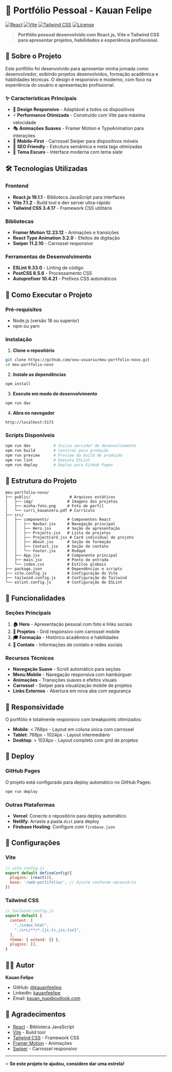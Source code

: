 # 🚀 Portfólio Pessoal - Kauan Felipe

[![React](https://img.shields.io/badge/React-19.1.1-blue.svg)](https://reactjs.org/)
[![Vite](https://img.shields.io/badge/Vite-7.1.2-purple.svg)](https://vitejs.dev/)
[![Tailwind CSS](https://img.shields.io/badge/Tailwind-3.4.17-38B2AC.svg)](https://tailwindcss.com/)
[![License](https://img.shields.io/badge/License-MIT-green.svg)](LICENSE)

> **Portfólio pessoal desenvolvido com React.js, Vite e Tailwind CSS para apresentar projetos, habilidades e experiência profissional.**

## 📖 Sobre o Projeto

Este portfólio foi desenvolvido para apresentar minha jornada como desenvolvedor, exibindo projetos desenvolvidos, formação acadêmica e habilidades técnicas. O design é responsivo e moderno, com foco na experiência do usuário e apresentação profissional.

### ✨ Características Principais

- 🎨 **Design Responsivo** - Adaptável a todos os dispositivos
- ⚡ **Performance Otimizada** - Construído com Vite para máxima velocidade
- 🎭 **Animações Suaves** - Framer Motion e TypeAnimation para interações
- 📱 **Mobile-First** - Carrossel Swiper para dispositivos móveis
- 🎯 **SEO Friendly** - Estrutura semântica e meta tags otimizadas
- 🌙 **Tema Escuro** - Interface moderna com tema slate

## 🛠️ Tecnologias Utilizadas

### **Frontend**
- **React.js 19.1.1** - Biblioteca JavaScript para interfaces
- **Vite 7.1.2** - Build tool e dev server ultra-rápido
- **Tailwind CSS 3.4.17** - Framework CSS utilitário

### **Bibliotecas**
- **Framer Motion 12.23.12** - Animações e transições
- **React Type Animation 3.2.0** - Efeitos de digitação
- **Swiper 11.2.10** - Carrossel responsivo

### **Ferramentas de Desenvolvimento**
- **ESLint 9.33.0** - Linting de código
- **PostCSS 8.5.6** - Processamento CSS
- **Autoprefixer 10.4.21** - Prefixos CSS automáticos

## 🚀 Como Executar o Projeto

### **Pré-requisitos**
- Node.js (versão 18 ou superior)
- npm ou yarn

### **Instalação**

1. **Clone o repositório**
```bash
git clone https://github.com/seu-usuario/meu-portfolio-novo.git
cd meu-portfolio-novo
```

2. **Instale as dependências**
```bash
npm install
```

3. **Execute em modo de desenvolvimento**
```bash
npm run dev
```

4. **Abra no navegador**
```
http://localhost:5173
```

### **Scripts Disponíveis**

```bash
npm run dev          # Inicia servidor de desenvolvimento
npm run build        # Constrói para produção
npm run preview      # Preview da build de produção
npm run lint         # Executa ESLint
npm run deploy       # Deploy para GitHub Pages
```

## 📁 Estrutura do Projeto

```
meu-portfolio-novo/
├── public/                 # Arquivos estáticos
│   ├── img/               # Imagens dos projetos
│   ├── minha-foto.png     # Foto de perfil
│   └── curri_kauanzera.pdf # Currículo
├── src/
│   ├── components/        # Componentes React
│   │   ├── Navbar.jsx     # Navegação principal
│   │   ├── Hero.jsx       # Seção de apresentação
│   │   ├── Projects.jsx   # Lista de projetos
│   │   ├── ProjectCard.jsx # Card individual de projeto
│   │   ├── About.jsx      # Seção de formação
│   │   ├── Contact.jsx    # Seção de contato
│   │   └── Footer.jsx     # Rodapé
│   ├── App.jsx            # Componente principal
│   ├── main.jsx           # Ponto de entrada
│   └── index.css          # Estilos globais
├── package.json           # Dependências e scripts
├── vite.config.js         # Configuração do Vite
├── tailwind.config.js     # Configuração do Tailwind
└── eslint.config.js       # Configuração do ESLint
```

## 🎯 Funcionalidades

### **Seções Principais**

1. **🏠 Hero** - Apresentação pessoal com foto e links sociais
2. **💼 Projetos** - Grid responsivo com carrossel mobile
3. **🎓 Formação** - Histórico acadêmico e habilidades
4. **📧 Contato** - Informações de contato e redes sociais

### **Recursos Técnicos**

- **Navegação Suave** - Scroll automático para seções
- **Menu Mobile** - Navegação responsiva com hambúrguer
- **Animações** - Transições suaves e efeitos visuais
- **Carrossel** - Swiper para visualização mobile de projetos
- **Links Externos** - Abertura em nova aba com segurança

## 📱 Responsividade

O portfólio é totalmente responsivo com breakpoints otimizados:

- **Mobile**: < 768px - Layout em coluna única com carrossel
- **Tablet**: 768px - 1024px - Layout intermediário
- **Desktop**: > 1024px - Layout completo com grid de projetos

## 🚀 Deploy

### **GitHub Pages**
O projeto está configurado para deploy automático no GitHub Pages:

```bash
npm run deploy
```

### **Outras Plataformas**
- **Vercel**: Conecte o repositório para deploy automático
- **Netlify**: Arraste a pasta `dist` para deploy
- **Firebase Hosting**: Configure com `firebase.json`

## 🔧 Configurações

### **Vite**
```javascript
// vite.config.js
export default defineConfig({
  plugins: [react()],
  base: '/web-portifolio/', // Ajuste conforme necessário
})
```

### **Tailwind CSS**
```javascript
// tailwind.config.js
export default {
  content: [
    "./index.html",
    "./src/**/*.{js,ts,jsx,tsx}",
  ],
  theme: { extend: {} },
  plugins: [],
}
```



## 👨‍💻 Autor

**Kauan Felipe**
- GitHub: [@kauanfeelipe](https://github.com/kauanfeelipe)
- LinkedIn: [kauanfeelipe](https://www.linkedin.com/in/kauanfeelipe/)
- Email: kauan_nup@outlook.com

## 🙏 Agradecimentos

- [React](https://reactjs.org/) - Biblioteca JavaScript
- [Vite](https://vitejs.dev/) - Build tool
- [Tailwind CSS](https://tailwindcss.com/) - Framework CSS
- [Framer Motion](https://www.framer.com/motion/) - Animações
- [Swiper](https://swiperjs.com/) - Carrossel responsivo

---

⭐ **Se este projeto te ajudou, considere dar uma estrela!**

